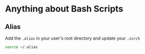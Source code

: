 # Anything about Bash Scripts

## Alias

Add the `.alias` in your user's root directory and update your `.zsrch`

```bash
source ~/.alias
```

